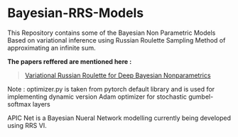 # Bayesian-RRS-Models
This Repository contains some of the Bayesian Non Parametric Models Based on variational inference using Russian Roulette Sampling Method of approximating an infinite sum.

**The papers reffered are mentioned here :**
 > [Variational Russian Roulette for Deep Bayesian Nonparametrics](http://xuk.ai/assets/xu2019rave.pdf)
 
Note : optimizer.py is taken from pytorch default library and is used for implementing dynamic version Adam optimizer for stochastic gumbel-softmax layers

APIC Net is a Bayesian Nueral Network modelling currently being developed using RRS VI.

